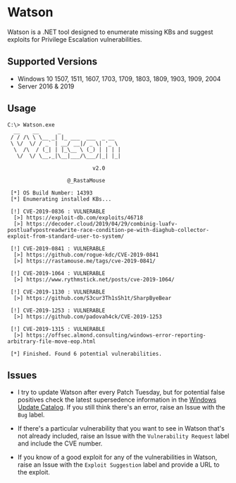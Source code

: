 # Watson

Watson is a .NET tool designed to enumerate missing KBs and suggest exploits for Privilege Escalation vulnerabilities.

## Supported Versions

- Windows 10 1507, 1511, 1607, 1703, 1709, 1803, 1809, 1903, 1909, 2004
- Server 2016 & 2019

## Usage

```
C:\> Watson.exe
  __    __      _
 / / /\ \ \__ _| |_ ___  ___  _ __
 \ \/  \/ / _` | __/ __|/ _ \| '_ \
  \  /\  / (_| | |_\__ \ (_) | | | |
   \/  \/ \__,_|\__|___/\___/|_| |_|

                           v2.0

                   @_RastaMouse

 [*] OS Build Number: 14393
 [*] Enumerating installed KBs...

 [!] CVE-2019-0836 : VULNERABLE
  [>] https://exploit-db.com/exploits/46718
  [>] https://decoder.cloud/2019/04/29/combinig-luafv-postluafvpostreadwrite-race-condition-pe-with-diaghub-collector-exploit-from-standard-user-to-system/

 [!] CVE-2019-0841 : VULNERABLE
  [>] https://github.com/rogue-kdc/CVE-2019-0841
  [>] https://rastamouse.me/tags/cve-2019-0841/

 [!] CVE-2019-1064 : VULNERABLE
  [>] https://www.rythmstick.net/posts/cve-2019-1064/

 [!] CVE-2019-1130 : VULNERABLE
  [>] https://github.com/S3cur3Th1sSh1t/SharpByeBear

 [!] CVE-2019-1253 : VULNERABLE
  [>] https://github.com/padovah4ck/CVE-2019-1253

 [!] CVE-2019-1315 : VULNERABLE
  [>] https://offsec.almond.consulting/windows-error-reporting-arbitrary-file-move-eop.html

 [*] Finished. Found 6 potential vulnerabilities.
```

## Issues

- I try to update Watson after every Patch Tuesday, but for potential false positives check the latest supersedence information in the [Windows Update Catalog](https://www.catalog.update.microsoft.com/Home.aspx).  If you still think there's an error, raise an Issue with the `Bug` label.

- If there's a particular vulnerability that you want to see in Watson that's not already included, raise an Issue with the `Vulnerability Request` label and include the CVE number.

- If you know of a good exploit for any of the vulnerabilities in Watson, raise an Issue with the `Exploit Suggestion` label and provide a URL to the exploit.